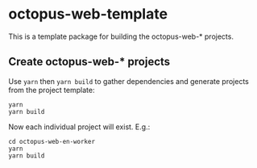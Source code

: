 # octopus-web-template

This is a template package for building the octopus-web-* projects.

## Create octopus-web-\* projects

Use `yarn` then `yarn build` to gather dependencies and generate projects from the project template:

```console
yarn
yarn build
```

Now each individual project will exist. E.g.:

```console
cd octopus-web-en-worker
yarn
yarn build
```
